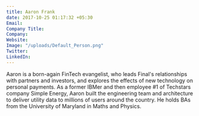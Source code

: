 ```yaml
---
title: Aaron Frank
date: 2017-10-25 01:17:32 +05:30
Email: 
Company Title: 
Company: 
Website: 
Image: "/uploads/Default_Person.png"
Twitter: 
LinkedIn: 
---
```


Aaron is a born-again FinTech evangelist, who leads Final's relationships with partners and investors, and explores the effects of new technology on personal payments. As a former IBMer and then employee #1 of Techstars company Simple Energy, Aaron built the engineering team and architecture to deliver utility data to millions of users around the country. He holds BAs from the University of Maryland in Maths and Physics.